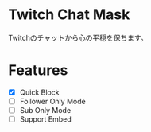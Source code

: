 # Twitch Chat Mask
Twitchのチャットから心の平穏を保ちます。

# Features
- [x] Quick Block  
- [ ] Follower Only Mode  
- [ ] Sub Only Mode  
- [ ] Support Embed  
